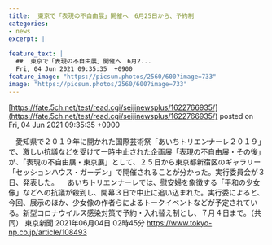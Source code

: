 ```yaml
---
title:  東京で「表現の不自由展」開催へ　6月25日から、予約制  
categories:
- news
excerpt: |
  
feature_text: |
  ##  東京で「表現の不自由展」開催へ　6月2...
  Fri, 04 Jun 2021 09:35:35  +0900
feature_image: "https://picsum.photos/2560/600?image=733"
image: "https://picsum.photos/2560/600?image=733"
---
```


[https://fate.5ch.net/test/read.cgi/seijinewsplus/1622766935/](https://fate.5ch.net/test/read.cgi/seijinewsplus/1622766935/)
posted on Fri, 04 Jun 2021 09:35:35  +0900

<!--more-->

　愛知県で２０１９年に開かれた国際芸術祭「あいちトリエンナーレ２０１９」で、激しい抗議などを受けて一時中止された企画展「表現の不自由展・その後」が、「表現の不自由展・東京展」として、２５日から東京都新宿区のギャラリー「セッションハウス・ガーデン」で開催されることが分かった。実行委員会が３日、発表した。 　あいちトリエンナーレでは、慰安婦を象徴する「平和の少女像」などへの抗議が殺到し、開幕３日で中止に追い込まれた。実行委によると、今回、展示のほか、少女像の作者らによるトークイベントなどが予定されている。新型コロナウイルス感染対策で予約・入れ替え制とし、７月４日まで。（共同） 東京新聞 2021年06月04日 02時45分 https://www.tokyo-np.co.jp/article/108493
